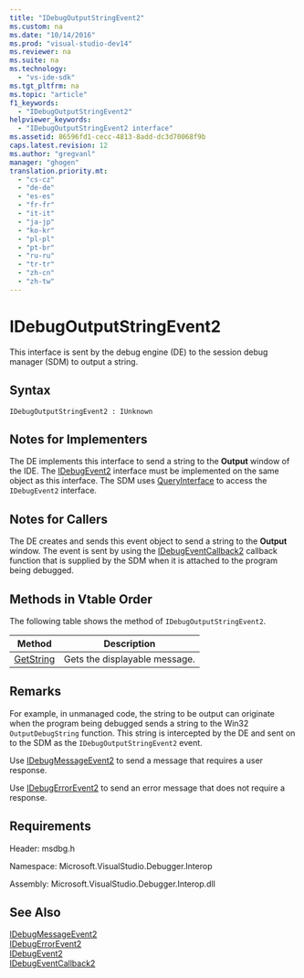 ```yaml
---
title: "IDebugOutputStringEvent2"
ms.custom: na
ms.date: "10/14/2016"
ms.prod: "visual-studio-dev14"
ms.reviewer: na
ms.suite: na
ms.technology: 
  - "vs-ide-sdk"
ms.tgt_pltfrm: na
ms.topic: "article"
f1_keywords: 
  - "IDebugOutputStringEvent2"
helpviewer_keywords: 
  - "IDebugOutputStringEvent2 interface"
ms.assetid: 86596fd1-cecc-4813-8add-dc3d70068f9b
caps.latest.revision: 12
ms.author: "gregvanl"
manager: "ghogen"
translation.priority.mt: 
  - "cs-cz"
  - "de-de"
  - "es-es"
  - "fr-fr"
  - "it-it"
  - "ja-jp"
  - "ko-kr"
  - "pl-pl"
  - "pt-br"
  - "ru-ru"
  - "tr-tr"
  - "zh-cn"
  - "zh-tw"
---
```

# IDebugOutputStringEvent2
This interface is sent by the debug engine (DE) to the session debug manager (SDM) to output a string.  
  
## Syntax  
  
```  
IDebugOutputStringEvent2 : IUnknown  
```  
  
## Notes for Implementers  
 The DE implements this interface to send a string to the **Output** window of the IDE. The [IDebugEvent2](../extensibility/idebugevent2.md) interface must be implemented on the same object as this interface. The SDM uses [QueryInterface](../Topic/QueryInterface.md) to access the `IDebugEvent2` interface.  
  
## Notes for Callers  
 The DE creates and sends this event object to send a string to the **Output** window. The event is sent by using the [IDebugEventCallback2](../extensibility/idebugeventcallback2.md) callback function that is supplied by the SDM when it is attached to the program being debugged.  
  
## Methods in Vtable Order  
 The following table shows the method of `IDebugOutputStringEvent2`.  
  
|Method|Description|  
|------------|-----------------|  
|[GetString](../extensibility/idebugoutputstringevent2--getstring.md)|Gets the displayable message.|  
  
## Remarks  
 For example, in unmanaged code, the string to be output can originate when the program being debugged sends a string to the Win32 `OutputDebugString` function. This string is intercepted by the DE and sent on to the SDM as the `IDebugOutputStringEvent2` event.  
  
 Use [IDebugMessageEvent2](../extensibility/idebugmessageevent2.md) to send a message that requires a user response.  
  
 Use [IDebugErrorEvent2](../extensibility/idebugerrorevent2.md) to send an error message that does not require a response.  
  
## Requirements  
 Header: msdbg.h  
  
 Namespace: Microsoft.VisualStudio.Debugger.Interop  
  
 Assembly: Microsoft.VisualStudio.Debugger.Interop.dll  
  
## See Also  
 [IDebugMessageEvent2](../extensibility/idebugmessageevent2.md)   
 [IDebugErrorEvent2](../extensibility/idebugerrorevent2.md)   
 [IDebugEvent2](../extensibility/idebugevent2.md)   
 [IDebugEventCallback2](../extensibility/idebugeventcallback2.md)